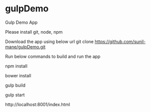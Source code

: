 # gulpDemo
Gulp Demo App

Please install git, node, npm

Download the app using below url
git clone https://github.com/sunil-mane/gulpDemo.git

Run below commands to build and run the app

  npm install
  
  bower install
  
  gulp build
  
  gulp start

http://localhost:8001/index.html
